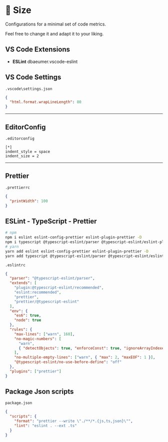 # 📏 Size

Configurations for a minimal set of code metrics.

Feel free to change it and adapt it to your liking.

## VS Code Extensions

- **ESLint** dbaeumer.vscode-eslint

## VS Code Settings

`.vscode\settings.json`

```json
{
  "html.format.wrapLineLength": 80
}
```

---

## EditorConfig

`.editorconfig`

```
[*]
indent_style = space
indent_size = 2
```

---

## Prettier

`.prettierrc`

```json
{
  "printWidth": 100
}
```

## ESLint - TypeScript - Prettier

```bash
# npm
npm i eslint eslint-config-prettier eslint-plugin-prettier -D
npm i typescript @typescript-eslint/parser @typescript-eslint/eslint-plugin -D
# yarn
yarn add eslint eslint-config-prettier eslint-plugin-prettier -D
yarn add typescript @typescript-eslint/parser @typescript-eslint/eslint-plugin -D
```

`.eslintrc`

```json
{
  "parser": "@typescript-eslint/parser",
  "extends": [
    "plugin:@typescript-eslint/recommended",
    "eslint:recommended",
    "prettier",
    "prettier/@typescript-eslint"
  ],
  "env": {
    "es6": true,
    "node": true
  },
  "rules": {
    "max-lines": ["warn", 160],
    "no-magic-numbers": [
      "warn",
      { "detectObjects": true, "enforceConst": true, "ignoreArrayIndexes": true }
    ],
    "no-multiple-empty-lines": ["warn", { "max": 2, "maxEOF": 1 }],
    "@typescript-eslint/no-use-before-define": "off"
  },
  "plugins": ["prettier"]
}
```

## Package Json scripts

`package.json`

```json
{
  "scripts": {
    "format": "prettier --write \"./**/*.{js,ts,json}\"",
    "lint": "eslint . --ext .ts"
  }
}
```
